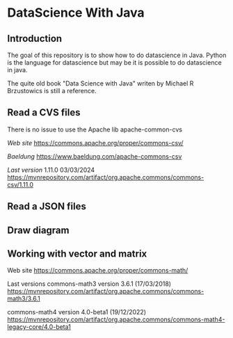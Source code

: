 # DataScience With Java
## Introduction
The goal of this repository is to show how to do datascience in Java.
Python is the language for datascience but may be it is possible to do datascience in java.

The quite old book "Data Science with Java" writen by Michael R Brzustowics is still a reference.

## Read a CVS files

There is no issue to use the Apache lib apache-common-cvs

*Web site*
https://commons.apache.org/proper/commons-csv/

*Baeldung*
https://www.baeldung.com/apache-commons-csv

*Last version*
1.11.0 03/03/2024
https://mvnrepository.com/artifact/org.apache.commons/commons-csv/1.11.0

## Read a JSON files

## Draw diagram

## Working with vector and matrix

Web site
https://commons.apache.org/proper/commons-math/


Last versions
commons-math3 version 3.6.1 (17/03/2018)
https://mvnrepository.com/artifact/org.apache.commons/commons-math3/3.6.1


commons-math4 version 4.0-beta1 (19/12/2022)
https://mvnrepository.com/artifact/org.apache.commons/commons-math4-legacy-core/4.0-beta1


